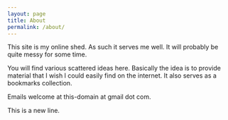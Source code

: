 ```yaml
---
layout: page
title: About
permalink: /about/
---
```



This site is my online shed.
As such it serves me well.
It will probably be quite messy for some time.

You will find various scattered ideas here.
Basically the idea is to provide material that I wish I could easily 
find on the internet.
It also serves as a bookmarks collection.

Emails welcome at this-domain at gmail dot com.

This is a new line.

